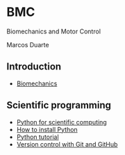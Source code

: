 BMC
===

Biomechanics and Motor Control

Marcos Duarte

Introduction
------------
- [Biomechanics](http://nbviewer.ipython.org/urls/raw.github.com/duartexyz/BMC/master/Introduction%20to%20Biomechanics.ipynb)

Scientific programming
----------------------
- [Python for scientific computing](http://nbviewer.ipython.org/urls/raw.github.com/duartexyz/BMC/master/Python%20for%20scientific%20computing.ipynb)
- [How to install Python](http://nbviewer.ipython.org/urls/raw.github.com/duartexyz/BMC/master/How%20to%20install%20Python.ipynb)
- [Python tutorial](http://nbviewer.ipython.org/urls/raw.github.com/duartexyz/BMC/master/Python%20tutorial.ipynb)
- [Version control with Git and GitHub](http://nbviewer.ipython.org/urls/raw.github.com/duartexyz/BMC/master/Version%20Control%20with%20Git%20and%20GitHub.ipynb)